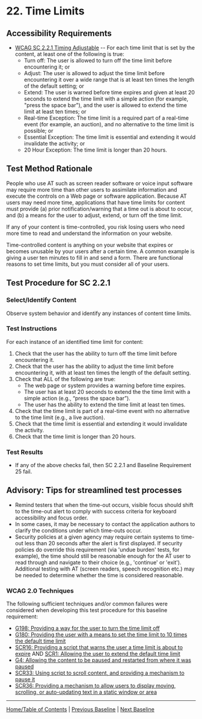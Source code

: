 # 22. Time Limits
## Accessibility Requirements
* [WCAG SC 2.2.1 Timing Adjustable](http://www.w3.org/TR/UNDERSTANDING-WCAG20/time-limits-required-behaviors.html) -- For each time limit that is set by the content, at least one of the following is true:
    * Turn off: The user is allowed to turn off the time limit before encountering it; or
    * Adjust: The user is allowed to adjust the time limit before encountering it over a wide range that is at least ten times the length of the default setting; or
    * Extend: The user is warned before time expires and given at least 20 seconds to extend the time limit with a simple action (for example, "press the space bar"), and the user is allowed to extend the time limit at least ten times; or
    * Real-time Exception: The time limit is a required part of a real-time event (for example, an auction), and no alternative to the time limit is possible; or
    * Essential Exception: The time limit is essential and extending it would invalidate the activity; or
    * 20 Hour Exception: The time limit is longer than 20 hours.

## Test Method Rationale
People who use AT such as screen reader software or voice input software may require more time than other users to assimilate information and execute the controls on a Web page or software application. Because AT users may need more time, applications that have time limits for content must provide (a) prior notification/warning that a time out is about to occur, and (b) a means for the user to adjust, extend, or turn off the time limit.

If any of your content is time-controlled, you risk losing users who need more time to read and understand the information on your website.

Time-controlled content is anything on your website that expires or becomes unusable by your users after a certain time. A common example is giving a user ten minutes to fill in and send a form. There are functional reasons to set time limits, but you must consider all of your users.

## Test Procedure for SC 2.2.1
### Select/Identify Content
Observe system behavior and identify any instances of content time limits.

### Test Instructions
For each instance of an identified time limit for content:
1.	Check that the user has the ability to turn off the time limit before encountering it.
2.	Check that the user has the ability to adjust the time limit before encountering it, with at least ten times the length of the default setting.
3.	Check that ALL of the following are true:
    * The web page or system provides a warning before time expires.
    * The user has at least 20 seconds to extend the the time limit with a simple action (e.g., “press the space bar”).
    * The user has the ability to extend the time limit at least ten times.
4.	Check that the time limit is part of a real-time event with no alternative to the time limit (e.g., a live auction).
5.	Check that the time limit is essential and extending it would invalidate the activity.
6.	Check that the time limit is longer than 20 hours.

### Test Results
* If any of the above checks fail, then SC 2.2.1 and Baseline Requirement 25 fail.

## Advisory: Tips for streamlined test processes
* Remind testers that when the time-out occurs, visible focus should shift to the time-out alert to comply with success criteria for keyboard accessibility and focus order.
* In some cases, it may be necessary to contact the application authors to clarify the conditions under which time-outs occur.
* Security policies at a given agency may require certain systems to time-out less than 20 seconds after the alert is first displayed. If security policies do override this requirement (via 'undue burden' tests, for example), the time should still be reasonable enough for the AT user to read through and navigate to their choice (e.g., 'continue' or 'exit'). Additional testing with AT (screen readers, speech recognition etc.) may be needed to determine whether the time is considered reasonable.

### WCAG 2.0 Techniques
The following sufficient techniques and/or common failures were considered when developing this test procedure for this baseline requirement:
* [G198: Providing a way for the user to turn the time limit off](https://www.w3.org/TR/WCAG20-TECHS/G198.html)
* [G180: Providing the user with a means to set the time limit to 10 times the default time limit](https://www.w3.org/TR/WCAG20-TECHS/G180.html)
* [SCR16: Providing a script that warns the user a time limit is about to expire](https://www.w3.org/TR/WCAG20-TECHS/SCR16.html) AND [SCR1: Allowing the user to extend the default time limit](https://www.w3.org/TR/WCAG20-TECHS/SCR1.html)
* [G4: Allowing the content to be paused and restarted from where it was paused](https://www.w3.org/TR/WCAG20-TECHS/G4.html)
* [SCR33: Using script to scroll content, and providing a mechanism to pause it](https://www.w3.org/TR/WCAG20-TECHS/SCR33.html)
* [SCR36: Providing a mechanism to allow users to display moving, scrolling, or auto-updating text in a static window or area](https://www.w3.org/TR/WCAG20-TECHS/SCR36.html)

----------------------------------------
[Home/Table of Contents](index.md) | [Previous Baseline](21AlternatePages.md) | [Next Baseline](23Built-InAccessibilityFeatures.md)
